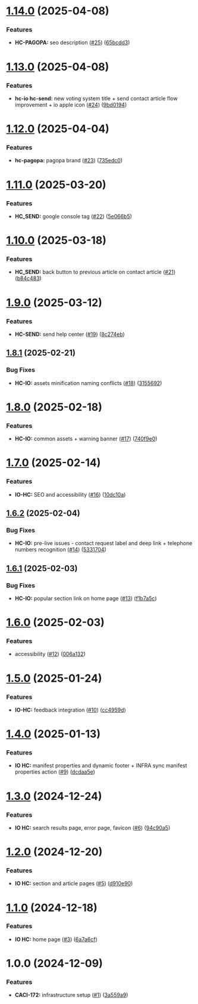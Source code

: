 # [1.14.0](https://github.com/pagopa/as-help-center/compare/v1.13.0...v1.14.0) (2025-04-08)


### Features

* **HC-PAGOPA:** seo description ([#25](https://github.com/pagopa/as-help-center/issues/25)) ([65bcdd3](https://github.com/pagopa/as-help-center/commit/65bcdd36cc64c24919d09e390d8b2e145c78e527))

# [1.13.0](https://github.com/pagopa/as-help-center/compare/v1.12.0...v1.13.0) (2025-04-08)


### Features

* **hc-io hc-send:** new voting system title + send contact article flow improvement + io apple icon ([#24](https://github.com/pagopa/as-help-center/issues/24)) ([9bd0194](https://github.com/pagopa/as-help-center/commit/9bd0194bcefa5067385b38f1fe7a2d5ccce91a52))

# [1.12.0](https://github.com/pagopa/as-help-center/compare/v1.11.0...v1.12.0) (2025-04-04)


### Features

* **hc-pagopa:** pagopa brand ([#23](https://github.com/pagopa/as-help-center/issues/23)) ([735edc0](https://github.com/pagopa/as-help-center/commit/735edc08e8a79cb6987b41f29e1c82013b0ad425))

# [1.11.0](https://github.com/pagopa/as-help-center/compare/v1.10.0...v1.11.0) (2025-03-20)


### Features

* **HC_SEND:** google console tag ([#22](https://github.com/pagopa/as-help-center/issues/22)) ([5e066b5](https://github.com/pagopa/as-help-center/commit/5e066b5630d1dcfce93c26e6cafc455b2c583872))

# [1.10.0](https://github.com/pagopa/as-help-center/compare/v1.9.0...v1.10.0) (2025-03-18)


### Features

* **HC_SEND:** back button to previous article on contact article ([#21](https://github.com/pagopa/as-help-center/issues/21)) ([b84c483](https://github.com/pagopa/as-help-center/commit/b84c483bc43914d6d85d87185ca0d22203bd5d17))

# [1.9.0](https://github.com/pagopa/as-help-center/compare/v1.8.1...v1.9.0) (2025-03-12)


### Features

* **HC-SEND:** send help center ([#19](https://github.com/pagopa/as-help-center/issues/19)) ([8c274eb](https://github.com/pagopa/as-help-center/commit/8c274eb6d1cdb1b4e147b3db7817648493bb6ceb))

## [1.8.1](https://github.com/pagopa/as-help-center/compare/v1.8.0...v1.8.1) (2025-02-21)


### Bug Fixes

* **HC-IO:** assets minification naming conflicts ([#18](https://github.com/pagopa/as-help-center/issues/18)) ([3155692](https://github.com/pagopa/as-help-center/commit/3155692e0c53833225531d234c477a8588e1f61b))

# [1.8.0](https://github.com/pagopa/as-help-center/compare/v1.7.0...v1.8.0) (2025-02-18)


### Features

* **HC-IO:** common assets + warning banner ([#17](https://github.com/pagopa/as-help-center/issues/17)) ([740f9e0](https://github.com/pagopa/as-help-center/commit/740f9e0869b879c8384dd81c56a44ad8faf72182))

# [1.7.0](https://github.com/pagopa/as-help-center/compare/v1.6.2...v1.7.0) (2025-02-14)


### Features

* **IO-HC:** SEO and accessibility ([#16](https://github.com/pagopa/as-help-center/issues/16)) ([10dc10a](https://github.com/pagopa/as-help-center/commit/10dc10a2f9da310c727c2a07011e9dd982c237ea))

## [1.6.2](https://github.com/pagopa/as-help-center/compare/v1.6.1...v1.6.2) (2025-02-04)


### Bug Fixes

* **HC-IO:** pre-live issues - contact request label and deep link + telephone numbers recognition ([#14](https://github.com/pagopa/as-help-center/issues/14)) ([5331704](https://github.com/pagopa/as-help-center/commit/5331704a4775362a4bcfeba3776f12d869c9df29))

## [1.6.1](https://github.com/pagopa/as-help-center/compare/v1.6.0...v1.6.1) (2025-02-03)


### Bug Fixes

* **HC-IO:** popular section link on home page ([#13](https://github.com/pagopa/as-help-center/issues/13)) ([f1b7a5c](https://github.com/pagopa/as-help-center/commit/f1b7a5c185adfa07342aab1425ac65eb229696e7))

# [1.6.0](https://github.com/pagopa/as-help-center/compare/v1.5.0...v1.6.0) (2025-02-03)


### Features

* accessibility ([#12](https://github.com/pagopa/as-help-center/issues/12)) ([006a132](https://github.com/pagopa/as-help-center/commit/006a132f0864c54bb6effc67837953157818c9d6))

# [1.5.0](https://github.com/pagopa/as-help-center/compare/v1.4.0...v1.5.0) (2025-01-24)


### Features

* **IO-HC:** feedback integration ([#10](https://github.com/pagopa/as-help-center/issues/10)) ([cc4959d](https://github.com/pagopa/as-help-center/commit/cc4959d0247a42d3bf9c03658939f6909ea91888))

# [1.4.0](https://github.com/pagopa/as-help-center/compare/v1.3.0...v1.4.0) (2025-01-13)


### Features

* **IO HC:** manifest properties and dynamic footer + INFRA sync manifest properties action ([#9](https://github.com/pagopa/as-help-center/issues/9)) ([dcdaa5e](https://github.com/pagopa/as-help-center/commit/dcdaa5e75f2b461b8c510ac94c34a9a50ff38274))

# [1.3.0](https://github.com/pagopa/as-help-center/compare/v1.2.0...v1.3.0) (2024-12-24)


### Features

* **IO HC:** search results page, error page, favicon ([#6](https://github.com/pagopa/as-help-center/issues/6)) ([94c90a5](https://github.com/pagopa/as-help-center/commit/94c90a5c7194a0b9165c81b9b1540693e869efff))

# [1.2.0](https://github.com/pagopa/as-help-center/compare/v1.1.0...v1.2.0) (2024-12-20)


### Features

* **IO HC:** section and article pages ([#5](https://github.com/pagopa/as-help-center/issues/5)) ([d910e90](https://github.com/pagopa/as-help-center/commit/d910e90a960546ac831283c6871cb21fff736b82))

# [1.1.0](https://github.com/pagopa/as-help-center/compare/v1.0.0...v1.1.0) (2024-12-18)


### Features

* **IO HC:** home page ([#3](https://github.com/pagopa/as-help-center/issues/3)) ([6a7a6cf](https://github.com/pagopa/as-help-center/commit/6a7a6cfe21d23e38ba1899f52c0820c92ddb4277))

# 1.0.0 (2024-12-09)


### Features

* **CACI-172:** infrastructure setup ([#1](https://github.com/pagopa/as-help-center/issues/1)) ([3a559a9](https://github.com/pagopa/as-help-center/commit/3a559a93961c02b038eeec4fb18bc8d98b309402))
